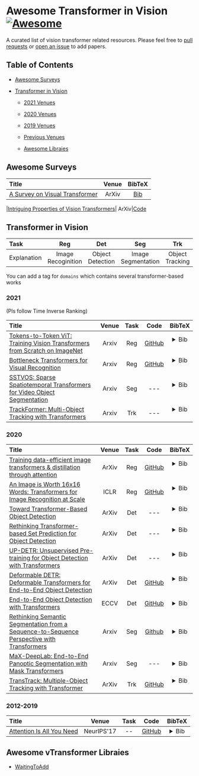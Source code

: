 # Awesome Transformer in Vision [![Awesome](https://awesome.re/badge.svg)](https://awesome.re)  
A curated list of vision transformer related resources. Please feel free to [pull requests](https://github.com/penghouwen/VisionTransformer/pulls) or [open an issue](https://github.com/penghouwen/VisionTransformer/issues) to add papers.


## Table of Contents

- [Awesome Surveys](#awesome-surveys)

- [Transformer in Vision](#transformer-in-vision)
  - [2021 Venues](#2021)
  - [2020 Venues](#2020)
  - [2019 Venues](#2019)
  - [Previous Venues](#2012-2018)
  
  - [Awesome Libraies](#awesome-surveys)

## Awesome Surveys

|  Title  |   Venue  |   BibTeX  |
|:--------|:--------:|:--------:|
| [A Survey on Visual Transformer](https://arxiv.org/pdf/2012.12556.pdf) | ArXiv | [Bib](https://scholar.googleusercontent.com/scholar.bib?q=info:Aj10Crv7DScJ:scholar.google.com/&output=citation&scisdr=CgUmooQTEM3KnAOogfQ:AAGBfm0AAAAAX_-tmfT1yhaAeO62lS61HGcSpcXSUqJ5&scisig=AAGBfm0AAAAAX_-tmQAIcm-VKBRqnb9iTs8Sghq-6ssB&scisf=4&ct=citation&cd=-1&hl=ja)

|[Intriguing Properties of Vision Transformers](https://arxiv.org/pdf/2105.10497.pdf)| ArXiv|[Code](https://github.com/Muzammal-Naseer/Intriguing-Properties-of-Vision-Transformers)

## Transformer in Vision

|      Task   |        Reg       |       Det    |           Seg           |        Trk           |    Other   |
|:------------|:--------------:|:----------------------:|:-----------------------:|:----------------------:|:----------:|
| Explanation | Image Recoginition | Object Detection | Image Segmentation | Object Tracking | other types |

You can add a tag for `domains` which contains several transformer-based works

### 2021
(Pls follow Time Inverse Ranking)

|  Title  |   Venue  |  Task  |   Code   |  BibTeX  |
|:--------|:--------:|:--------:|:--------:|:--------:|
| [Tokens-to-Token ViT: Training Vision Transformers from Scratch on ImageNet](https://arxiv.org/abs/2101.11986) | Arxiv | Reg | [GitHub](https://github.com/yitu-opensource/T2T-ViT) | <details> <summary>Bib</summary> <p align="left">   </br> @article{yuan2021tokens, </br> title={Tokens-to-Token ViT: Training Vision Transformers from Scratch on ImageNet}, </br> author={Yuan, Li and Chen, Yunpeng and Wang, Tao and Yu, Weihao and Shi, Yujun and Tay, Francis EH and Feng, Jiashi and Yan, Shuicheng}, </br> journal={arXiv preprint arXiv:2101.11986}, </br> year={2021} </br> } </p></details> </br>
| [Bottleneck Transformers for Visual Recognition](https://arxiv.org/abs/2101.11605) | Arxiv | Reg | [GitHub](https://gist.github.com/aravindsrinivas/56359b79f0ce4449bcb04ab4b56a57a2) | <details> <summary>Bib</summary> <p align="left">   </br> @article{srinivas2021bottleneck, </br> title={Bottleneck Transformers for Visual Recognition}, </br> author={Srinivas, Aravind and Lin, Tsung-Yi and Parmar, Niki and Shlens, Jonathon and Abbeel, Pieter and Vaswani, Ashish}, </br> journal={arXiv preprint arXiv:2101.11605}, </br> year={2021} </br> } </p></details> </br>
| [SSTVOS: Sparse Spatiotemporal Transformers for Video Object Segmentation](https://arxiv.org/abs/2101.08833) | Arxiv | Seg | --- | <details> <summary>Bib</summary> <p align="left">   </br> @article{duke2021sstvos, </br> title={SSTVOS: Sparse Spatiotemporal Transformers for Video Object Segmentation}, </br> author={Duke, Brendan and Ahmed, Abdalla and Wolf, Christian and Aarabi, Parham and Taylor, Graham W}, </br> journal={arXiv preprint arXiv:2101.08833}, </br> year={2021} </br> } </p></details> </br>
| [TrackFormer: Multi-Object Tracking with Transformers](https://arxiv.org/abs/2101.02702) | Arxiv | Trk | --- | <details> <summary>Bib</summary> <p align="left">   </br> @article{meinhardt2021trackformer, </br> title={TrackFormer: Multi-Object Tracking with Transformers}, </br> author={Meinhardt, Tim and Kirillov, Alexander and Leal-Taixe, Laura and Feichtenhofer, Christoph}, </br> journal={arXiv preprint arXiv:2101.02702}, </br> year={2021} </br> } </p></details> </br>


### 2020

|  Title  |   Venue  |  Task  |   Code   |  BibTeX  |
|:--------|:--------:|:--------:|:--------:|:--------:|
| [Training data-efficient image transformers & distillation through attention](https://arxiv.org/abs/2012.12877) | ArXiv | Reg | [GitHub](https://github.com/facebookresearch/deit) | <details> <summary>Bib</summary> <p align="left">   </br> @article{touvron2020training, </br> title={Training data-efficient image transformers \& distillation through attention}, </br> author={Touvron, Hugo and Cord, Matthieu and Douze, Matthijs and Massa, Francisco and Sablayrolles, Alexandre and J{\'e}gou, Herv{\'e}}, </br> journal={arXiv preprint arXiv:2012.12877}, </br> year={2020} </br> } </br> </p></details> </br>
| [An Image is Worth 16x16 Words: Transformers for Image Recognition at Scale](https://arxiv.org/abs/2010.11929) | ICLR | Reg | [GitHub](https://github.com/google-research/vision_transformer) | <details> <summary>Bib</summary> <p align="left">   </br> @article{dosovitskiy2020image, </br> title={An image is worth 16x16 words: Transformers for image recognition at scale}, </br> author={Dosovitskiy, Alexey and Beyer, Lucas and Kolesnikov, Alexander and Weissenborn, Dirk and Zhai, Xiaohua and Unterthiner, Thomas and Dehghani, Mostafa and Minderer, Matthias and Heigold, Georg and Gelly, Sylvain and others}, </br> journal={arXiv preprint arXiv:2010.11929}, </br> year={2020} </br> } </p></details> </br>
| [Toward Transformer-Based Object Detection](https://arxiv.org/abs/2012.09958) | ArXiv | Det | --- | <details> <summary>Bib</summary> <p align="left"> </br> @article{beal2020toward, </br> title={Toward Transformer-Based Object Detection}, </br> author={Beal, Josh and Kim, Eric and Tzeng, Eric and Park, Dong Huk and Zhai, Andrew and Kislyuk, Dmitry}, </br> journal={arXiv preprint arXiv:2012.09958}, </br> year={2020} </br> } </p></details> </br>
| [Rethinking Transformer-based Set Prediction for Object Detection](https://arxiv.org/abs/2011.10881) | ArXiv | Det | --- | <details> <summary>Bib</summary> <p align="left">   </br> @article{sun2020rethinking, </br> title={Rethinking Transformer-based Set Prediction for Object Detection}, </br> author={Sun, Zhiqing and Cao, Shengcao and Yang, Yiming and Kitani, Kris}, </br> journal={arXiv preprint arXiv:2011.10881}, </br> year={2020} </br> } </p></details> </br>
| [UP-DETR: Unsupervised Pre-training for Object Detection with Transformers](https://arxiv.org/abs/2011.09094) | ArXiv | Det | --- | <details> <summary>Bib</summary> <p align="left">   </br> @article{dai2020up, </br> title={UP-DETR: Unsupervised Pre-training for Object Detection with Transformers}, </br> author={Dai, Zhigang and Cai, Bolun and Lin, Yugeng and Chen, Junying}, </br> journal={arXiv preprint arXiv:2011.09094}, </br> year={2020} </br> } </p></details> </br>
| [Deformable DETR: Deformable Transformers for End-to-End Object Detection](https://arxiv.org/abs/2010.04159) | ArXiv | Det | [ GitHub]( https://github.com/fundamentalvision/Deformable-DETR) | <details> <summary>Bib</summary> <p align="left">   </br> @article{zhu2020deformable, </br> title={Deformable DETR: Deformable Transformers for End-to-End Object Detection}, </br> author={Zhu, Xizhou and Su, Weijie and Lu, Lewei and Li, Bin and Wang, Xiaogang and Dai, Jifeng}, </br> journal={arXiv preprint arXiv:2010.04159}, </br> year={2020} </br> } </p></details> </br>
| [End-to-End Object Detection with Transformers](https://arxiv.org/abs/2005.12872) | ECCV | Det | [ GitHub]( https://github.com/facebookresearch/detr) | <details> <summary>Bib</summary> <p align="left">  article{zhu2020deformable, </br>  title={Deformable DETR: Deformable Transformers for End-to-End Object Detection}, </br>  author={Zhu, Xizhou and Su, Weijie and Lu, Lewei and Li, Bin and Wang, Xiaogang and Dai, Jifeng}, </br>  journal={arXiv preprint arXiv:2010.04159}, </br>   year={2020} </br> } </br> </p></details>  
| [Rethinking Semantic Segmentation from a Sequence-to-Sequence Perspective with Transformers](https://arxiv.org/abs/2012.15840) | Arxiv | Seg | [Github](https://github.com/fudan-zvg/SETR) | <details> <summary>Bib</summary> <p align="left">  @article{zheng2020rethinking, </br>  title={Rethinking Semantic Segmentation from a Sequence-to-Sequence Perspective with Transformers}, </br>   author={Zheng, Sixiao and Lu, Jiachen and Zhao, Hengshuang and Zhu, Xiatian and Luo, Zekun and Wang, Yabiao and Fu, Yanwei and Feng, Jianfeng and Xiang, Tao and Torr, Philip HS and others}, </br>   journal={arXiv preprint arXiv:2012.15840}, </br>   year={2020} </br> }  </br> </p></details>  
| [MaX-DeepLab: End-to-End Panoptic Segmentation with Mask Transformers](https://arxiv.org/abs/2012.00759) | Arxiv | Seg | --- | <details> <summary>Bib</summary> <p align="left">  @article{wang2020max, </br>  title={MaX-DeepLab: End-to-End Panoptic Segmentation with Mask Transformers}, </br>   author={Wang, Huiyu and Zhu, Yukun and Adam, Hartwig and Yuille, Alan and Chen, Liang-Chieh}, </br>   journal={arXiv preprint arXiv:2012.00759}, </br>   year={2020} </br> }  </br> </p></details>  
| [TransTrack: Multiple-Object Tracking with Transformer](https://arxiv.org/abs/2012.15460) | ArXiv | Trk | [GitHub](https://github.com/PeizeSun/TransTrack) | <details> <summary>Bib</summary> <p align="left">   </br> @article{sun2020transtrack, </br> title={TransTrack: Multiple-Object Tracking with Transformer}, </br> author={Sun, Peize and Jiang, Yi and Zhang, Rufeng and Xie, Enze and Cao, Jinkun and Hu, Xinting and Kong, Tao and Yuan, Zehuan and Wang, Changhu and Luo, Ping}, </br> journal={arXiv preprint arXiv:2012.15460}, </br> year={2020} </br> } </p></details> </br>



### 2012-2019

|  Title  |   Venue  |  Task  |   Code   |  BibTeX  |
|:--------|:--------:|:--------:|:--------:|:--------:|
| [Attention Is All You Need](https://papers.nips.cc/paper/2017/file/3f5ee243547dee91fbd053c1c4a845aa-Paper.pdf) | NeurIPS'17 | -- | [GitHub](https://github.com/tensorflow/tensor2tensor) | <details> <summary>Bib</summary> <p align="left">  @inproceedings{vaswani2017attention, </br>   title={Attention is all you need}, </br>   author={Vaswani, Ashish and Shazeer, Noam and Parmar, Niki and Uszkoreit, Jakob and Jones, Llion and Gomez, Aidan N and Kaiser, {\L}ukasz and Polosukhin, Illia}, </br>  booktitle={Advances in neural information processing systems}, </br>  pages={5998--6008}, </br>   year={2017} </br> }  </p></details>

## Awesome vTransformer Libraies
- [WaitingToAdd](https://github.com/penghouwen/VisionTransformer/blob/main/README.md)

